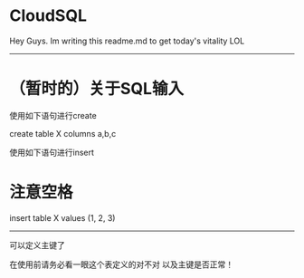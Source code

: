 # CloudSQL
  Hey Guys.
  Im writing this readme.md to get today's vitality LOL

________________________________________________________________
# （暂时的）关于SQL输入
使用如下语句进行create

create table X columns a,b,c

使用如下语句进行insert

# 注意空格
insert table X values (1, 2, 3)

________________________________________________________________
可以定义主键了

在使用前请务必看一眼这个表定义的对不对
以及主键是否正常！

